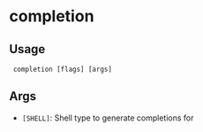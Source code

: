 #  completion
## Usage
```
 completion [flags] [args]
```
## Args
- `[SHELL]`: Shell type to generate completions for
